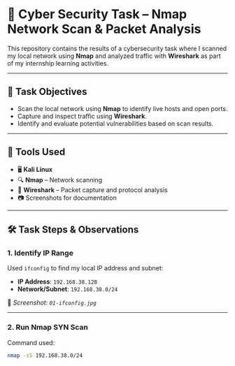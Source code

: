# 🔐 Cyber Security Task – Nmap Network Scan & Packet Analysis

This repository contains the results of a cybersecurity task where I scanned my local network using **Nmap** and analyzed traffic with **Wireshark** as part of my internship learning activities.

---

## 📌 Task Objectives

- Scan the local network using **Nmap** to identify live hosts and open ports.
- Capture and inspect traffic using **Wireshark**.
- Identify and evaluate potential vulnerabilities based on scan results.

---

## 🧰 Tools Used

- 🖥️ **Kali Linux**
- 🔍 **Nmap** – Network scanning
- 📡 **Wireshark** – Packet capture and protocol analysis
- 📷 Screenshots for documentation

---

## 🛠️ Task Steps & Observations

### 1. Identify IP Range
Used `ifconfig` to find my local IP address and subnet:

- **IP Address**: `192.168.38.128`
- **Network/Subnet**: `192.168.38.0/24`

📎 _Screenshot: `01-ifconfig.jpg`_

---

### 2. Run Nmap SYN Scan

Command used:
```bash
nmap -sS 192.168.38.0/24
